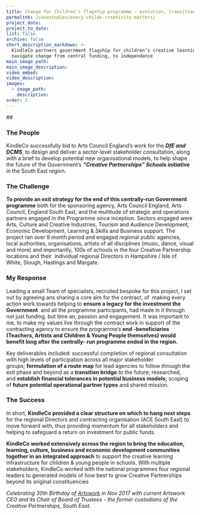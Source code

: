 ```yaml
---
title: Change for Children's flagship programme - evolution, transition & new futures
permalink: /casestudies/every-childs-creativity-matters/
project_date:
project_to_date:
list: false
archive: false
short_description_markdown: >-
  KindleCo partners government flagship for children’s creative learning, to
  navigate change from central funding, to independance
main_image_path:
main_image_description:
video_embed:
video_description:
images:
  - image_path:
    description:
order: 3
---
```

\##

### **The People**

KindleCo successfully bid to Arts Council England’s work for the ***DfE and DCMS***, to design and deliver a sector-level stakeholder consultation, along with a brief to develop potential new organisational models, to help shape the future of the Government’s ***“Creative Partnerships” Schools initiative*** in the South East region.

### **The Challenge**

**To provide an exit strategy for the end of this centrally-run Government programme** both for the sponsoring agency, Arts Council England, Arts Council, England South East, and the multitude of strategic and operations partners engaged in the Programme since inception. Sectors engaged were Arts, Culture and Creative Industries, Tourism and Audience Development, Economic Development, Learning & Skills and Business support. The project ran over 9 month period and engaged regional public agencies, local authorities, organisations, artists of all disciplines (music, dance, visual and more) and importantly, 100s of schools in the four Creative Partnership locations and their&nbsp; individual regional Directors in Hampshire / Isle of White, Slough, Hastings and Margate.&nbsp;

### **My Response**

Leading a small Team of specialists, recruited bespoke for this project, I set out by agreeing ans sharing a core aim for the contract, of&nbsp; making every action work towards helping to&nbsp;**ensure a legacy for the investment the Government**&nbsp; and all the programme participants, had made in it through not just funding, but time an, passion and engagement. It was important to me, to make my values live through the contract work in support of the contracting agency to ensure the programme’s **end -beneficiaries (Teachers, Artists and Children & Young People themselves) would benefit long after the centrally- run programme ended in the region.**&nbsp;

Key deliverables included: successful completion of regional consultation with high levels of participation across all major stakeholder groups;&nbsp;**formulation of a route map** for lead agencies to follow through the exit phase and beyond as a **transition bridge** to the future; researched, and&nbsp;**establish financial tolerances in potential business models;** scoping of&nbsp;**future potential operational partner types**&nbsp;and shared mission.

### **The Success**

In short, **KindleCo provided a clear structure on which to hang next steps** for the regional Directors and contracting organisation (ACE South East) to move forward with, thus providing momentum for all stakeholders and helping to safeguard a return on investment for public funds.

**KindleCo worked extensively across the region to bring the education, learning, culture, business and economic development communities together in an integrated approach** to support the creative learning infrastructure for children & young people in schools. With multiple stakeholders, KindleCo worked with the national programmes four regional leaders to generated models of how best to grow Creative Partnerships beyond its original constituencies

<div><em>Celebrating 30th Birthday of&nbsp;<a href="https://artswork.org.uk/">Artswork</a>&nbsp;in Nov 2017 with current Artswork CEO and its Chair of Board of Trustees - the former custodians of the Creative Partnerships, South East.</em></div>

&nbsp;